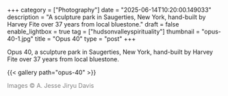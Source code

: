+++
category = ["Photography"]
date = "2025-06-14T10:20:00.149033"
description = "A sculpture park in Saugerties, New York, hand-built by Harvey Fite over 37 years from local bluestone."
draft = false
enable_lightbox = true
tag = ["hudsonvalleyspirituality"]
thumbnail = "opus-40-1.jpg"
title = "Opus 40"
type = "post"
+++

Opus 40, a sculpture park in Saugerties, New York, hand-built by Harvey Fite over 37 years from local bluestone.

{{< gallery path="opus-40" >}}

<span style="color: gray">Images &copy; A. Jesse Jiryu Davis</span>
